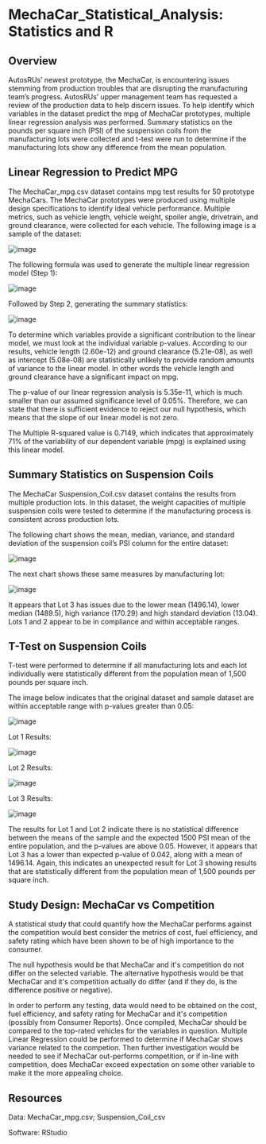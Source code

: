 # MechaCar_Statistical_Analysis: Statistics and R
## Overview
AutosRUs’ newest prototype, the MechaCar, is encountering issues stemming from production troubles that are disrupting the manufacturing team’s progress. AutosRUs’ upper management team has requested a review of the production data to help discern issues. To help identify which variables in the dataset predict the mpg of MechaCar prototypes,  multiple linear regression analysis was performed. Summary statistics on the pounds per square inch (PSI) of the suspension coils from the manufacturing lots were collected and t-test were run to determine if the manufacturing lots show any difference from the mean population.

## Linear Regression to Predict MPG

The MechaCar_mpg.csv dataset contains mpg test results for 50 prototype MechaCars. The MechaCar prototypes were produced using multiple design specifications to identify ideal vehicle performance. Multiple metrics, such as vehicle length, vehicle weight, spoiler angle, drivetrain, and ground clearance, were collected for each vehicle. The following image is a sample of the dataset: 

![image](https://user-images.githubusercontent.com/102322707/182044339-3e4a4e00-87b4-455a-a506-bf46b9d2ee23.png)

The following formula was used to generate the multiple linear regression model (Step 1):

![image](https://user-images.githubusercontent.com/102322707/182044351-ca0dc661-f4ba-467f-b3f0-1b4d643002c2.png)

Followed by Step 2, generating the summary statistics:

![image](https://user-images.githubusercontent.com/102322707/182044389-fdd46e09-c875-41e7-bd0b-353750aa5a15.png)

To determine which variables provide a significant contribution to the linear model, we must look at the individual variable p-values. According to our results, vehicle length (2.60e-12) and ground clearance (5.21e-08), as well as intercept (5.08e-08) are statistically unlikely to provide random amounts of variance to the linear model. In other words the vehicle length and ground clearance have a significant impact on mpg. 

The p-value of our linear regression analysis is 5.35e-11, which is much smaller than our assumed significance level of 0.05%. Therefore, we can state that there is sufficient evidence to reject our null hypothesis, which means that the slope of our linear model is not zero. 

The Multiple R-squared value is 0.7149, which indicates that approximately 71% of the variability of our dependent variable (mpg) is explained using this linear model.

## Summary Statistics on Suspension Coils

The MechaCar Suspension_Coil.csv dataset contains the results from multiple production lots. In this dataset, the weight capacities of multiple suspension coils were tested to determine if the manufacturing process is consistent across production lots. 

The following chart shows the mean, median, variance, and standard deviation of the suspension coil’s PSI column for the entire dataset:

![image](https://user-images.githubusercontent.com/102322707/182051627-cb276378-ccd9-4130-84b0-92333f0e8464.png)

The next chart shows these same measures by manufacturing lot:

![image](https://user-images.githubusercontent.com/102322707/182051791-1356fc07-2a80-4c37-b50a-5e87be5a4109.png)

It appears that Lot 3 has issues due to the lower mean (1496.14), lower median (1489.5), high variance (170.29) and high standard deviation (13.04). Lots 1 and 2 appear to be in compliance and within acceptable ranges.

## T-Test on Suspension Coils
T-test were performed to determine if all manufacturing lots and each lot individually were statistically different from the population mean of 1,500 pounds per square inch.

The image below indicates that the original dataset and sample dataset are within acceptable range with p-values greater than 0.05:

![image](https://user-images.githubusercontent.com/102322707/182053242-92dea53f-5c6d-486d-8c37-241866aa498b.png)

Lot 1 Results:

![image](https://user-images.githubusercontent.com/102322707/182053360-2acfb184-2521-4a0d-84fb-79ecb37c1777.png)

Lot 2 Results:

![image](https://user-images.githubusercontent.com/102322707/182053384-bc49f10c-9479-4f49-84e8-86cf5f1ed85f.png)

Lot 3 Results:

![image](https://user-images.githubusercontent.com/102322707/182053422-20d10d94-ac3e-45e8-8879-00a6389f1219.png)

The results for Lot 1 and Lot 2 indicate there is no statistical difference between the means of the sample and the expected 1500 PSI mean of the entire population, and the p-values are above 0.05. However, it appears that Lot 3 has a lower than expected p-value of 0.042, along with a mean of 1496.14.  Again, this indicates an unexpected result for Lot 3 showing results that are statistically different from the population mean of 1,500 pounds per square inch.

## Study Design: MechaCar vs Competition

A statistical study that could quantify how the MechaCar performs against the competition would best consider the metrics of cost, fuel efficiency, and safety rating which have been shown to be of high importance to the consumer.

The null hypothesis would be that MechaCar and it's competition do not differ on the selected variable. The alternative hypothesis would be that MechaCar and it's competition actually do differ (and if they do, is the difference positive or negative).

In order to perform any testing, data would need to be obtained on the cost, fuel efficiency, and safety rating for MechaCar and it's competition (possibly from Consumer Reports).  Once compiled, MechaCar should be compared to the top-rated vehicles for the variables in question. Multiple Linear Regression could be performed to determine if MechaCar shows variance related to the competion. Then further investigation would be needed to see if MechaCar out-performs competition, or if in-line with competition, does MechaCar exceed expectation on some other variable to make it the more appealing choice.  

## Resources
Data: MechaCar_mpg.csv; Suspension_Coil_csv

Software: RStudio

